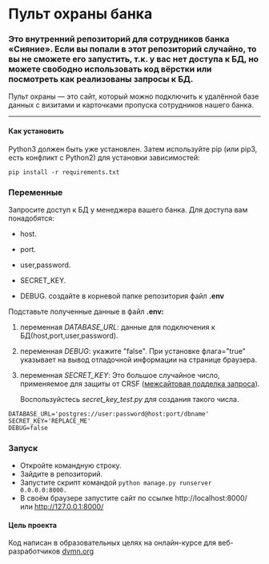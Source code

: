 # Пульт охраны банка

### Это внутренний репозиторий для сотрудников банка «Сияние». Если вы попали в этот репозиторий случайно, то вы не сможете его запустить, т.к. у вас нет доступа к БД, но можете свободно использовать код вёрстки или посмотреть как реализованы запросы к БД.

Пульт охраны — это сайт, который можно подключить к удалённой базе данных с визитами и карточками пропуска сотрудников нашего банка.
***
#### Как установить
Python3 должен быть уже установлен. Затем используйте pip (или pip3, есть конфликт с Python2) для установки зависимостей:
```
pip install -r requirements.txt
```
### Переменные
Запросите доступ к БД у менеджера вашего банка.
Для доступа вам понадобятся:
* host.
* port.
* user,password.

* SECRET_KEY.
* DEBUG.
создайте в корневой папке репозитория файл __.env__

Подставьте полученные данные в файл __.env:__

1.  переменная *DATABASE_URL*:
    данные для подключения к БД(host,port,user,password).

1.  переменная *DEBUG*: укажите "false".
    При установке флага="true" указывает на вывод отладочной информации на странице браузера.

1.  переменная *SECRET_KEY*:  Это большое случайное число, применяемое для защиты от CRSF 
([межсайтовая подделка запроса](https://ru.wikipedia.org/wiki/%D0%9C%D0%B5%D0%B6%D1%81%D0%B0%D0%B9%D1%82%D0%BE%D0%B2%D0%B0%D1%8F_%D0%BF%D0%BE%D0%B4%D0%B4%D0%B5%D0%BB%D0%BA%D0%B0_%D0%B7%D0%B0%D0%BF%D1%80%D0%BE%D1%81%D0%B0 "CRSF: межсайтовая подделка запроса")).
    
    Воспользуйстесь *secret_key_test.py* для создания такого числа.

```
DATABASE_URL='postgres://user:password@host:port/dbname'
SECRET_KEY='REPLACE_ME'
DEBUG=false
```
### Запуск
* Откройте командную строку.
* Зайдите в репозиторий.
* Запустите скрипт командой  ```python manage.py runserver 0.0.0.0:8000. ```
* В своём браузере запустите сайт по ссылке http://localhost:8000/ или http://127.0.0.1:8000/

#### Цель проекта
Код написан в образовательных целях на онлайн-курсе для веб-разработчиков [dvmn.org](https://dvmn.org)

